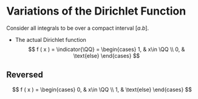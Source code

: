 # Variations of the Dirichlet Function
Consider all integrals to be over a compact interval $[a.b]$.

- The actual Dirichlet function
$$
f ( x ) = \indicator{\QQ} = \begin{cases}
1, & x\in \QQ \\
0, & \text{else}
\end{cases}
$$

## Reversed
$$
f ( x ) = \begin{cases}
0, & x\in \QQ \\
1, & \text{else}
\end{cases}
$$